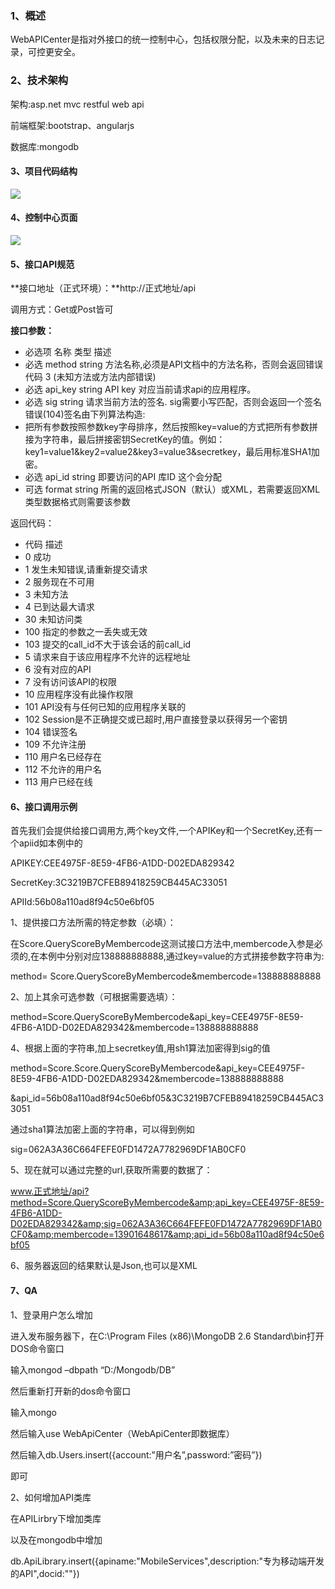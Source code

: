 ### 1、概述

WebAPICenter是指对外接口的统一控制中心，包括权限分配，以及未来的日志记录，可控更安全。

### 2、技术架构

架构:asp.net mvc restful web api

前端框架:bootstrap、angularjs

数据库:mongodb

#### 3、项目代码结构

![](http://upload-images.jianshu.io/upload_images/1556465-846cb5cd052d36e6.png?imageMogr2/auto-orient/strip%7CimageView2/2/w/1240)


#### 4、控制中心页面

![](http://upload-images.jianshu.io/upload_images/1556465-59da79f9380ed149.png?imageMogr2/auto-orient/strip%7CimageView2/2/w/1240)


#### 5、接口API规范

**接口地址（正式环境）：**http://正式地址/api

调用方式：Get或Post皆可

**接口参数：**

- 必选项    名称    类型	描述
- 必选	method	string	方法名称,必须是API文档中的方法名称，否则会返回错误代码 3 (未知方法或方法内部错误)
- 必选	api_key 	string 	API key 对应当前请求api的应用程序。
- 必选	sig 	string 	请求当前方法的签名. sig需要小写匹配，否则会返回一个签名错误(104)签名由下列算法构造: 
- 把所有参数按照参数key字母排序，然后按照key=value的方式把所有参数拼接为字符串，最后拼接密钥SecretKey的值。例如：key1=value1&key2=value2&key3=value3&secretkey，最后用标准SHA1加密。
- 必选	api_id	string	即要访问的API 库ID 这个会分配
- 可选	format	string 	所需的返回格式JSON（默认）或XML，若需要返回XML类型数据格式则需要该参数

返回代码：

- 代码    描述
- 0	成功
- 1	发生未知错误,请重新提交请求
- 2	服务现在不可用
- 3	未知方法
- 4	已到达最大请求
- 30	未知访问类
- 100	指定的参数之一丢失或无效
- 103	提交的call_id不大于该会话的前call_id
- 5	请求来自于该应用程序不允许的远程地址
- 6	没有对应的API
- 7	没有访问该API的权限
- 10	应用程序没有此操作权限
- 101	API没有与任何已知的应用程序关联的
- 102	Session是不正确提交或已超时,用户直接登录以获得另一个密钥
- 104	错误签名
- 109	不允许注册
- 110	用户名已经存在
- 112	不允许的用户名
- 113	用户已经在线

#### 6、接口调用示例

首先我们会提供给接口调用方,两个key文件,一个APIKey和一个SecretKey,还有一个apiid如本例中的

APIKEY:CEE4975F-8E59-4FB6-A1DD-D02EDA829342

SecretKey:3C3219B7CFEB89418259CB445AC33051

APIId:56b08a110ad8f94c50e6bf05

1、提供接口方法所需的特定参数（必填）：

在Score.QueryScoreByMembercode这测试接口方法中,membercode入参是必须的,在本例中分别对应138888888888,通过key=value的方式拼接参数字符串为:

method= Score.QueryScoreByMembercode&amp;membercode=138888888888

2、加上其余可选参数（可根据需要选填）：

method=Score.QueryScoreByMembercode&amp;api_key=CEE4975F-8E59-4FB6-A1DD-D02EDA829342&amp;membercode=138888888888

4、根据上面的字符串,加上secretkey值,用sh1算法加密得到sig的值

method=Score.Score.QueryScoreByMembercode&amp;api_key=CEE4975F-8E59-4FB6-A1DD-D02EDA829342&amp;membercode=138888888888

&amp;api_id=56b08a110ad8f94c50e6bf05&amp;3C3219B7CFEB89418259CB445AC33051

通过sha1算法加密上面的字符串，可以得到例如

sig=062A3A36C664FEFE0FD1472A7782969DF1AB0CF0

5、现在就可以通过完整的url,获取所需要的数据了：

www.正式地址/api?method=Score.QueryScoreByMembercode&amp;api_key=CEE4975F-8E59-4FB6-A1DD-D02EDA829342&amp;sig=062A3A36C664FEFE0FD1472A7782969DF1AB0CF0&amp;membercode=13901648617&amp;api_id=56b08a110ad8f94c50e6bf05

6、服务器返回的结果默认是Json,也可以是XML

#### 7、QA

1、登录用户怎么增加

进入发布服务器下，在C:\Program Files (x86)\MongoDB 2.6 Standard\bin打开DOS命令窗口

输入mongod &ndash;dbpath &ldquo;D:/Mongodb/DB&rdquo;

然后重新打开新的dos命令窗口

输入mongo

然后输入use WebApiCenter（WebApiCenter即数据库）

然后输入db.Users.insert({account:&rdquo;用户名&rdquo;,password:&rdquo;密码&rdquo;})

即可

2、如何增加API类库

在APILirbry下增加类库

以及在mongodb中增加

db.ApiLibrary.insert({apiname:"MobileServices",description:"专为移动端开发的API",docid:""})

